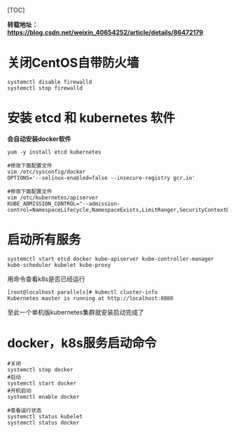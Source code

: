 

[TOC]

**转载地址：https://blog.csdn.net/weixin_40654252/article/details/86472179**

# 关闭CentOS自带防火墙

```shell
systemctl disable firewalld
systemctl stop firewalld
```

# 安装 etcd 和 kubernetes 软件

**会自动安装docker软件**

```shell
yum -y install etcd kubernetes

#修改下面配置文件
vim /etc/sysconfig/docker
OPTIONS='--selinux-enabled=false --insecure-registry gcr.io'

#修改下面配置文件
vim /etc/kubernetes/apiserver
KUBE_ADMISSION_CONTROL="--admission-control=NamespaceLifecycle,NamespaceExists,LimitRanger,SecurityContextDeny,ResourceQuota"
```

# 启动所有服务

```shell
systemctl start etcd docker kube-apiserver kube-controller-manager kube-scheduler kubelet kube-proxy
```

用命令查看k8s是否已经运行

```shell
[root@localhost parallels]# kubectl cluster-info
Kubernetes master is running at http://localhost:8080
```

至此一个单机版kubernetes集群就安装启动完成了

# docker，k8s服务启动命令

```shell
#关闭 
systemctl stop docker
#启动  
systemctl start docker  
#开机启动
systemctl enable docker

#查看运行状态
systemctl status kubelet
systemctl status docker
```



  



